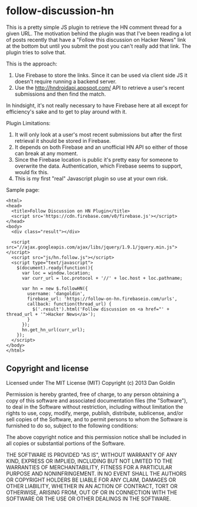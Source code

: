 follow-discussion-hn
====================

This is a pretty simple JS plugin to retrieve the HN comment thread for a given URL. The motivation behind the plugin was that I've been reading a lot of posts recently that have a "Follow this discussion on Hacker News" link at the bottom but until you submit the post you can't really add that link. The plugin tries to solve that.

This is the approach:

1. Use Firebase to store the links. Since it can be used via client side JS it doesn't require running a backend server.
2. Use the http://hndroidapi.appspot.com/ API to retrieve a user's recent submissions and then find the match.

In hindsight, it's not really necessary to have Firebase here at all except for efficiency's sake and to get to play around with it.

Plugin Limitations:

1. It will only look at a user's most recent submissions but after the first retrieval it should be stored in Firebase.
2. It depends on both Firebase and an unofficial HN API so either of those can break at any moment.
3. Since the Firebase location is public it's pretty easy for someone to overwrite the data. Authentication, which Firebase seems to support, would fix this.
4. This is my first "real" Javascript plugin so use at your own risk.

Sample page:

    <html>
    <head>
      <title>Follow Discussion on HN Plugin</title>
      <script src='https://cdn.firebase.com/v0/firebase.js'></script>
    </head>
    <body>
      <div class="result"></div>

      <script src="//ajax.googleapis.com/ajax/libs/jquery/1.9.1/jquery.min.js"></script>
      <script src="js/hn.follow.js"></script>
      <script type="text/javascript">
        $(document).ready(function(){
          var loc = window.location;
          var curr_url = loc.protocol + '//' + loc.host + loc.pathname;

          var hn = new $.followHN({
            username: 'dangoldin',
            firebase_url: 'https://follow-on-hn.firebaseio.com/urls',
            callback: function(thread_url) {
              $('.result').html('Follow discussion on <a href="' + thread_url + '">Hacker News</a>');
            }
          });
          hn.get_hn_url(curr_url);
        });
      </script>
    </body>
    </html>

## Copyright and license

Licensed under The MIT License (MIT)
Copyright (c) 2013 Dan Goldin

Permission is hereby granted, free of charge, to any person obtaining a copy of this software and associated documentation files (the "Software"), to deal in the Software without restriction, including without limitation the rights to use, copy, modify, merge, publish, distribute, sublicense, and/or sell copies of the Software, and to permit persons to whom the Software is furnished to do so, subject to the following conditions:

The above copyright notice and this permission notice shall be included in all copies or substantial portions of the Software.

THE SOFTWARE IS PROVIDED "AS IS", WITHOUT WARRANTY OF ANY KIND, EXPRESS OR IMPLIED, INCLUDING BUT NOT LIMITED TO THE WARRANTIES OF MERCHANTABILITY, FITNESS FOR A PARTICULAR PURPOSE AND NONINFRINGEMENT. IN NO EVENT SHALL THE AUTHORS OR COPYRIGHT HOLDERS BE LIABLE FOR ANY CLAIM, DAMAGES OR OTHER LIABILITY, WHETHER IN AN ACTION OF CONTRACT, TORT OR OTHERWISE, ARISING FROM, OUT OF OR IN CONNECTION WITH THE SOFTWARE OR THE USE OR OTHER DEALINGS IN THE SOFTWARE.